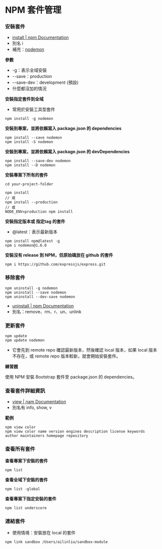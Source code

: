 # NPM 套件管理

### 安裝套件

* [install | npm Documentation](https://docs.npmjs.com/cli/install)
* 別名 i
* 補充：[nodemon](https://nodemon.io/)

**參數**

* -g：表示全域安裝
* --save：production
* --save-dev：development (預設)
* 什麼都沒加的情況

<!-- 示範有 -g -S 的情況，及沒有加 --save 的情況。 -->

**安裝指定套件到全域**

* 常用於安裝工具型套件

```
npm install -g nodemon
```

**安裝到專案，並將依賴寫入 package.json 的 dependencies**

```
npm install --save nodemon
npm install -S nodemon
```

**安裝到專案，並將依賴寫入 package.json 的 devDependencies**

```
npm install --save-dev nodemon
npm install --D nodemon
```

**安裝專案下所有的套件**

```
cd your-project-folder

npm install
// 或
npm install --production
// 或
NODE_ENV=production npm install
```

**安裝指定版本或 指定tag 的套件**

* @latest：表示最新​​版本

```
npm install npm@latest -g
npm i nodemon@1.6.0
```

**安裝沒有 release 到 NPM，但原始碼放在 github 的套件**

```
npm i https://github.com/expressjs/express.git
```

### 移除套件

```
npm uninstall -g nodemon
npm uninstall --save nodemon
npm uninstall --dev-save nodemon
```

* [uninstall | npm Documentation](https://docs.npmjs.com/cli/uninstall)
* 別名：remove、rm、r、un、unlink

### 更新套件

```
npm update
npm update nodemon
```

* 它會先到 remote repo 確認最新版本，然後確認 local 版本，如果 local 版本不存在，或 remote repo 版本較新，就會開始安裝套件。

**練習題**

使用 NPM 安裝 Bootstrap 套件至 package.json 的 dependencies。


### 查看套件詳細資訊

 * [view | nam Documentation](https://docs.npmjs.com/cli/view)
 * 別名有 info, show, v

**範例**

```
npm view color
npm view color name version engines description license keywords author maintainers homepage repository
```

### 查看所有套件

**查看專案下安裝的套件**

```
npm list
```

**查看全域下安裝的套件**

```
npm list -global
```

**查看專案下指定安裝的套件**

```
npm list underscore
```

### 連結套件

* 使用情境：安裝放在 local 的套件

```
npm link sandbox /Users/ailinliu/sandbox-module
```
